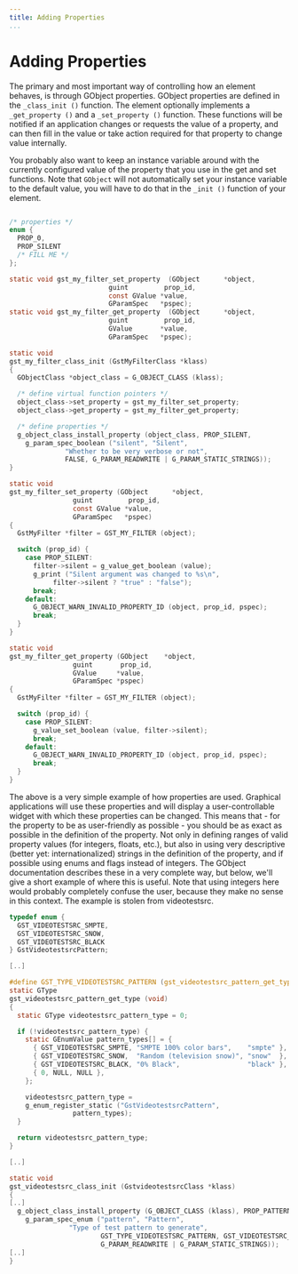 ```yaml
---
title: Adding Properties
...
```


# Adding Properties

The primary and most important way of controlling how an element
behaves, is through GObject properties. GObject properties are defined
in the `_class_init ()` function. The element optionally implements a
`_get_property ()` and a `_set_property ()` function. These functions
will be notified if an application changes or requests the value of a
property, and can then fill in the value or take action required for
that property to change value internally.

You probably also want to keep an instance variable around with the
currently configured value of the property that you use in the get and
set functions. Note that `GObject` will not automatically set your
instance variable to the default value, you will have to do that in the
`_init ()` function of your element.

``` c

/* properties */
enum {
  PROP_0,
  PROP_SILENT
  /* FILL ME */
};

static void gst_my_filter_set_property  (GObject      *object,
                         guint         prop_id,
                         const GValue *value,
                         GParamSpec   *pspec);
static void gst_my_filter_get_property  (GObject      *object,
                         guint         prop_id,
                         GValue       *value,
                         GParamSpec   *pspec);

static void
gst_my_filter_class_init (GstMyFilterClass *klass)
{
  GObjectClass *object_class = G_OBJECT_CLASS (klass);

  /* define virtual function pointers */
  object_class->set_property = gst_my_filter_set_property;
  object_class->get_property = gst_my_filter_get_property;

  /* define properties */
  g_object_class_install_property (object_class, PROP_SILENT,
    g_param_spec_boolean ("silent", "Silent",
              "Whether to be very verbose or not",
              FALSE, G_PARAM_READWRITE | G_PARAM_STATIC_STRINGS));
}

static void
gst_my_filter_set_property (GObject      *object,
                guint         prop_id,
                const GValue *value,
                GParamSpec   *pspec)
{
  GstMyFilter *filter = GST_MY_FILTER (object);

  switch (prop_id) {
    case PROP_SILENT:
      filter->silent = g_value_get_boolean (value);
      g_print ("Silent argument was changed to %s\n",
           filter->silent ? "true" : "false");
      break;
    default:
      G_OBJECT_WARN_INVALID_PROPERTY_ID (object, prop_id, pspec);
      break;
  }
}

static void
gst_my_filter_get_property (GObject    *object,
                guint       prop_id,
                GValue     *value,
                GParamSpec *pspec)
{
  GstMyFilter *filter = GST_MY_FILTER (object);

  switch (prop_id) {
    case PROP_SILENT:
      g_value_set_boolean (value, filter->silent);
      break;
    default:
      G_OBJECT_WARN_INVALID_PROPERTY_ID (object, prop_id, pspec);
      break;
  }
}
```

The above is a very simple example of how properties are used. Graphical
applications will use these properties and will display a
user-controllable widget with which these properties can be changed.
This means that - for the property to be as user-friendly as possible -
you should be as exact as possible in the definition of the property.
Not only in defining ranges of valid property values (for integers,
floats, etc.), but also in using very descriptive
(better yet: internationalized) strings in the definition of the
property, and if possible using enums and flags instead of integers. The
GObject documentation describes these in a very complete way, but below,
we'll give a short example of where this is useful. Note that using
integers here would probably completely confuse the user, because they
make no sense in this context. The example is stolen from videotestsrc.

``` c
typedef enum {
  GST_VIDEOTESTSRC_SMPTE,
  GST_VIDEOTESTSRC_SNOW,
  GST_VIDEOTESTSRC_BLACK
} GstVideotestsrcPattern;

[..]

#define GST_TYPE_VIDEOTESTSRC_PATTERN (gst_videotestsrc_pattern_get_type ())
static GType
gst_videotestsrc_pattern_get_type (void)
{
  static GType videotestsrc_pattern_type = 0;

  if (!videotestsrc_pattern_type) {
    static GEnumValue pattern_types[] = {
      { GST_VIDEOTESTSRC_SMPTE, "SMPTE 100% color bars",    "smpte" },
      { GST_VIDEOTESTSRC_SNOW,  "Random (television snow)", "snow"  },
      { GST_VIDEOTESTSRC_BLACK, "0% Black",                 "black" },
      { 0, NULL, NULL },
    };

    videotestsrc_pattern_type =
    g_enum_register_static ("GstVideotestsrcPattern",
                pattern_types);
  }

  return videotestsrc_pattern_type;
}

[..]

static void
gst_videotestsrc_class_init (GstvideotestsrcClass *klass)
{
[..]
  g_object_class_install_property (G_OBJECT_CLASS (klass), PROP_PATTERN,
    g_param_spec_enum ("pattern", "Pattern",
               "Type of test pattern to generate",
                       GST_TYPE_VIDEOTESTSRC_PATTERN, GST_VIDEOTESTSRC_SMPTE,
                       G_PARAM_READWRITE | G_PARAM_STATIC_STRINGS));
[..]
}

```
